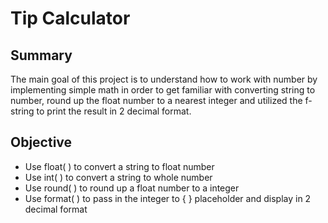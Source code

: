 # Tip Calculator
## Summary
The main goal of this project is to understand how to work with number by implementing simple math in order to get familiar with converting string to number, round up the float number to a nearest integer and utilized the f-string to print the result in 2 decimal format.

## Objective  
- Use float( ) to convert a string to float number
- Use int( ) to convert a string to whole number
- Use round( ) to round up a float number to a integer
- Use format( ) to pass in the integer to { } placeholder and display in 2 decimal format